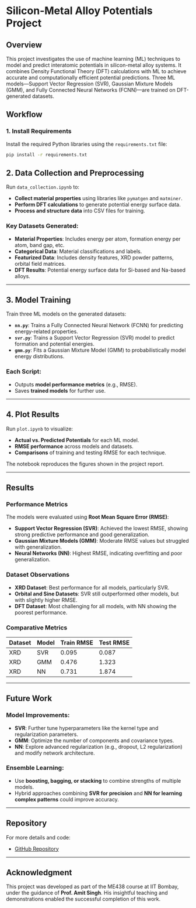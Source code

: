 # Silicon-Metal Alloy Potentials Project

## Overview
This project investigates the use of machine learning (ML) techniques to model and predict interatomic potentials in silicon-metal alloy systems. It combines Density Functional Theory (DFT) calculations with ML to achieve accurate and computationally efficient potential predictions. Three ML models—Support Vector Regression (SVR), Gaussian Mixture Models (GMM), and Fully Connected Neural Networks (FCNN)—are trained on DFT-generated datasets.

## Workflow

### 1. Install Requirements
Install the required Python libraries using the `requirements.txt` file:
```bash
pip install -r requirements.txt
```

## 2. Data Collection and Preprocessing
Run `data_collection.ipynb` to:
- **Collect material properties** using libraries like `pymatgen` and `matminer`.
- **Perform DFT calculations** to generate potential energy surface data.
- **Process and structure data** into CSV files for training.

### Key Datasets Generated:
- **Material Properties**: Includes energy per atom, formation energy per atom, band gap, etc.
- **Categorical Data**: Material classifications and labels.
- **Featurized Data**: Includes density features, XRD powder patterns, orbital field matrices.
- **DFT Results**: Potential energy surface data for Si-based and Na-based alloys.

---

## 3. Model Training
Train three ML models on the generated datasets:
- **`nn.py`**: Trains a Fully Connected Neural Network (FCNN) for predicting energy-related properties.
- **`svr.py`**: Trains a Support Vector Regression (SVR) model to predict formation and potential energies.
- **`gmm.py`**: Fits a Gaussian Mixture Model (GMM) to probabilistically model energy distributions.

### Each Script:
- Outputs **model performance metrics** (e.g., RMSE).
- Saves **trained models** for further use.

---

## 4. Plot Results
Run `plot.ipynb` to visualize:
- **Actual vs. Predicted Potentials** for each ML model.
- **RMSE performance** across models and datasets.
- **Comparisons** of training and testing RMSE for each technique.

The notebook reproduces the figures shown in the project report.

---

## Results

### Performance Metrics
The models were evaluated using **Root Mean Square Error (RMSE)**:
- **Support Vector Regression (SVR)**: Achieved the lowest RMSE, showing strong predictive performance and good generalization.
- **Gaussian Mixture Models (GMM)**: Moderate RMSE values but struggled with generalization.
- **Neural Networks (NN)**: Highest RMSE, indicating overfitting and poor generalization.

### Dataset Observations
- **XRD Dataset**: Best performance for all models, particularly SVR.
- **Orbital and Sine Datasets**: SVR still outperformed other models, but with slightly higher RMSE.
- **DFT Dataset**: Most challenging for all models, with NN showing the poorest performance.

### Comparative Metrics
| Dataset | Model | Train RMSE | Test RMSE |
|---------|-------|------------|-----------|
| XRD     | SVR   | 0.095      | 0.087     |
| XRD     | GMM   | 0.476      | 1.323     |
| XRD     | NN    | 0.731      | 1.874     |

---

## Future Work

### Model Improvements:
- **SVR**: Further tune hyperparameters like the kernel type and regularization parameters.
- **GMM**: Optimize the number of components and covariance types.
- **NN**: Explore advanced regularization (e.g., dropout, L2 regularization) and modify network architecture.

### Ensemble Learning:
- Use **boosting, bagging, or stacking** to combine strengths of multiple models.
- Hybrid approaches combining **SVR for precision** and **NN for learning complex patterns** could improve accuracy.

---

## Repository
For more details and code:
- [GitHub Repository](https://github.com/HeisenbergsCat03/ME438)

---

## Acknowledgment
This project was developed as part of the ME438 course at IIT Bombay, under the guidance of **Prof. Amit Singh**. His insightful teaching and demonstrations enabled the successful completion of this work.

